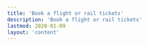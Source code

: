 ```yaml
---
title: 'Book a flight or rail tickets'
description: 'Book a flight or rail tickets'
lastmod: 2020-01-09
layout: 'content' 
---
```

